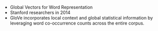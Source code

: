 - Global Vectors for Word Representation
- Stanford researchers in 2014
- GloVe incorporates local context and global statistical information by leveraging word co-occurrence counts across the entire corpus.